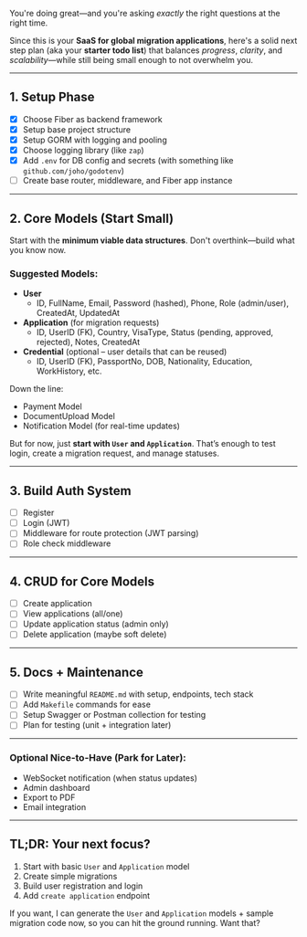 You're doing great—and you're asking *exactly* the right questions at the right time.

Since this is your **SaaS for global migration applications**, here's a solid next step plan (aka your **starter todo list**) that balances *progress*, *clarity*, and *scalability*—while still being small enough to not overwhelm you.

---

## **1. Setup Phase**
- [x] Choose Fiber as backend framework
- [x] Setup base project structure
- [x] Setup GORM with logging and pooling
- [x] Choose logging library (like `zap`)
- [x] Add `.env` for DB config and secrets (with something like `github.com/joho/godotenv`)
- [ ] Create base router, middleware, and Fiber app instance

---

## **2. Core Models (Start Small)**
Start with the **minimum viable data structures**. Don't overthink—build what you know now.

### Suggested Models:
- **User**  
  - ID, FullName, Email, Password (hashed), Phone, Role (admin/user), CreatedAt, UpdatedAt
- **Application** (for migration requests)  
  - ID, UserID (FK), Country, VisaType, Status (pending, approved, rejected), Notes, CreatedAt
- **Credential** (optional – user details that can be reused)  
  - ID, UserID (FK), PassportNo, DOB, Nationality, Education, WorkHistory, etc.

Down the line:
- Payment Model  
- DocumentUpload Model  
- Notification Model (for real-time updates)

But for now, just **start with `User` and `Application`**. That’s enough to test login, create a migration request, and manage statuses.

---

## **3. Build Auth System**
- [ ] Register
- [ ] Login (JWT)
- [ ] Middleware for route protection (JWT parsing)
- [ ] Role check middleware

---

## **4. CRUD for Core Models**
- [ ] Create application
- [ ] View applications (all/one)
- [ ] Update application status (admin only)
- [ ] Delete application (maybe soft delete)

---

## **5. Docs + Maintenance**
- [ ] Write meaningful `README.md` with setup, endpoints, tech stack
- [ ] Add `Makefile` commands for ease
- [ ] Setup Swagger or Postman collection for testing
- [ ] Plan for testing (unit + integration later)

---

### Optional Nice-to-Have (Park for Later):
- WebSocket notification (when status updates)
- Admin dashboard
- Export to PDF
- Email integration

---

## **TL;DR: Your next focus?**
1. Start with basic `User` and `Application` model
2. Create simple migrations
3. Build user registration and login
4. Add `create application` endpoint

If you want, I can generate the `User` and `Application` models + sample migration code now, so you can hit the ground running. Want that?